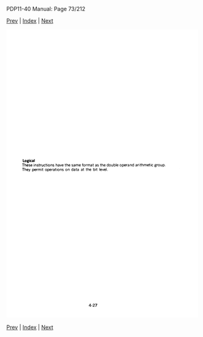 PDP11-40 Manual: Page 73/212

[Prev](pdp11-40-000072.html) | [Index](index.html) | [Next](pdp11-40-000074.html)

![](pdp11-40-000073.gif)

[Prev](pdp11-40-000072.html) | [Index](index.html) | [Next](pdp11-40-000074.html)

